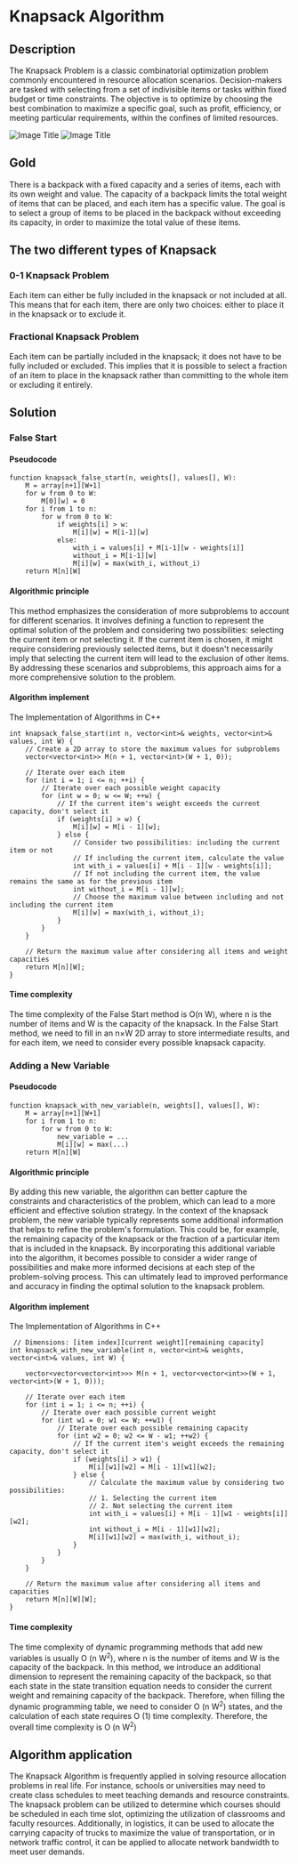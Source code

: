 
# Knapsack Algorithm

## Description
The Knapsack Problem is a classic combinatorial optimization problem commonly encountered in resource allocation scenarios. Decision-makers are tasked with selecting from a set of indivisible items or tasks within fixed budget or time constraints. The objective is to optimize by choosing the best combination to maximize a specific goal, such as profit, efficiency, or meeting particular requirements, within the confines of limited resources.

![Image Title](knapsack2.png)
![Image Title](knapsack1.png)

## Gold
There is a backpack with a fixed capacity and a series of items, each with its own weight and value. The capacity of a backpack limits the total weight of items that can be placed, and each item has a specific value. The goal is to select a group of items to be placed in the backpack without exceeding its capacity, in order to maximize the total value of these items.

## The two different types of Knapsack
### 0-1 Knapsack Problem
Each item can either be fully included in the knapsack or not included at all. This means that for each item, there are only two choices: either to place it in the knapsack or to exclude it.
### Fractional Knapsack Problem
Each item can be partially included in the knapsack; it does not have to be fully included or excluded. This implies that it is possible to select a fraction of an item to place in the knapsack rather than committing to the whole item or excluding it entirely.
## Solution

### False Start

#### Pseudocode
```
function knapsack_false_start(n, weights[], values[], W):
    M = array[n+1][W+1]
    for w from 0 to W:
        M[0][w] = 0
    for i from 1 to n:
        for w from 0 to W:
            if weights[i] > w:
                M[i][w] = M[i-1][w]
            else:
                with_i = values[i] + M[i-1][w - weights[i]]
                without_i = M[i-1][w]
                M[i][w] = max(with_i, without_i)
    return M[n][W]
```
#### Algorithmic principle
This method emphasizes the consideration of more subproblems to account for different scenarios. It involves defining a function to represent the optimal solution of the problem and considering two possibilities: selecting the current item or not selecting it. If the current item is chosen, it might require considering previously selected items, but it doesn't necessarily imply that selecting the current item will lead to the exclusion of other items. By addressing these scenarios and subproblems, this approach aims for a more comprehensive solution to the problem.



#### Algorithm implement
The Implementation of Algorithms in C++
```
int knapsack_false_start(int n, vector<int>& weights, vector<int>& values, int W) {
    // Create a 2D array to store the maximum values for subproblems
    vector<vector<int>> M(n + 1, vector<int>(W + 1, 0));

    // Iterate over each item
    for (int i = 1; i <= n; ++i) {
        // Iterate over each possible weight capacity
        for (int w = 0; w <= W; ++w) {
            // If the current item's weight exceeds the current capacity, don't select it
            if (weights[i] > w) {
                M[i][w] = M[i - 1][w];
            } else {
                // Consider two possibilities: including the current item or not
                // If including the current item, calculate the value
                int with_i = values[i] + M[i - 1][w - weights[i]];
                // If not including the current item, the value remains the same as for the previous item
                int without_i = M[i - 1][w];
                // Choose the maximum value between including and not including the current item
                M[i][w] = max(with_i, without_i);
            }
        }
    }

    // Return the maximum value after considering all items and weight capacities
    return M[n][W];
}

```

#### Time complexity
The time complexity of the False Start method is O(n W), where n is the number of items and W is the capacity of the knapsack. In the False Start method, we need to fill in an n×W 2D array to store intermediate results, and for each item, we need to consider every possible knapsack capacity.

### Adding a New Variable

#### Pseudocode
```
function knapsack_with_new_variable(n, weights[], values[], W): 
    M = array[n+1][W+1]
    for i from 1 to n:
        for w from 0 to W:
            new_variable = ...
            M[i][w] = max(...)
    return M[n][W]
```

#### Algorithmic principle
By adding this new variable, the algorithm can better capture the constraints and characteristics of the problem, which can lead to a more efficient and effective solution strategy.
In the context of the knapsack problem, the new variable typically represents some additional information that helps to refine the problem's formulation. This could be, for example, the remaining capacity of the knapsack or the fraction of a particular item that is included in the knapsack.
By incorporating this additional variable into the algorithm, it becomes possible to consider a wider range of possibilities and make more informed decisions at each step of the problem-solving process. This can ultimately lead to improved performance and accuracy in finding the optimal solution to the knapsack problem.

#### Algorithm implement
The Implementation of Algorithms in C++
```
 // Dimensions: [item index][current weight][remaining capacity]
int knapsack_with_new_variable(int n, vector<int>& weights, vector<int>& values, int W) {
   
    vector<vector<vector<int>>> M(n + 1, vector<vector<int>>(W + 1, vector<int>(W + 1, 0)));

    // Iterate over each item
    for (int i = 1; i <= n; ++i) {
        // Iterate over each possible current weight
        for (int w1 = 0; w1 <= W; ++w1) {
            // Iterate over each possible remaining capacity
            for (int w2 = 0; w2 <= W - w1; ++w2) {
                // If the current item's weight exceeds the remaining capacity, don't select it
                if (weights[i] > w1) {
                    M[i][w1][w2] = M[i - 1][w1][w2];
                } else {
                    // Calculate the maximum value by considering two possibilities:
                    // 1. Selecting the current item
                    // 2. Not selecting the current item
                    int with_i = values[i] + M[i - 1][w1 - weights[i]][w2];
                    int without_i = M[i - 1][w1][w2];
                    M[i][w1][w2] = max(with_i, without_i);
                }
            }
        }
    }

    // Return the maximum value after considering all items and capacities
    return M[n][W][W];
}

```
#### Time complexity
The time complexity of dynamic programming methods that add new variables is usually O (n W<sup>2</sup>), where n is the number of items and W is the capacity of the backpack. In this method, we introduce an additional dimension to represent the remaining capacity of the backpack, so that each state in the state transition equation needs to consider the current weight and remaining capacity of the backpack. Therefore, when filling the dynamic programming table, we need to consider O (n W<sup>2</sup>) states, and the calculation of each state requires O (1) time complexity. Therefore, the overall time complexity is O (n W<sup>2</sup>)

## Algorithm application
The Knapsack Algorithm is frequently applied in solving resource allocation problems in real life. For instance, schools or universities may need to create class schedules to meet teaching demands and resource constraints. The knapsack problem can be utilized to determine which courses should be scheduled in each time slot, optimizing the utilization of classrooms and faculty resources. Additionally, in logistics, it can be used to allocate the carrying capacity of trucks to maximize the value of transportation, or in network traffic control, it can be applied to allocate network bandwidth to meet user demands.





















